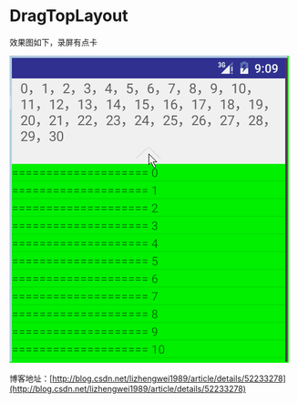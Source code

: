 # DragTopLayout

效果图如下，录屏有点卡

![](/screen_shot.gif)

博客地址：[http://blog.csdn.net/lizhengwei1989/article/details/52233278](http://blog.csdn.net/lizhengwei1989/article/details/52233278)